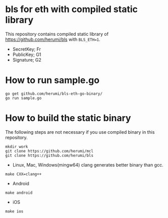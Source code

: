 # bls for eth with compiled static library

This repository contains compiled static library of https://github.com/herumi/bls with `BLS_ETH=1`.

* SecretKey; Fr
* PublicKey; G1
* Signature; G2

# How to run sample.go
```
go get github.com/herumi/bls-eth-go-binary/
go run sample.go
```

# How to build the static binary
The following steps are not necessary if you use compiled binary in this repository.

```
mkdir work
git clone https://github.com/herumi/mcl
git clone https://github.com/herumi/bls
```

* Linux, Mac, Windows(mingw64)
clang generates better binary than gcc.
```
make CXX=clang++
```

* Android
```
make android
```

* iOS
```
make ios
```
